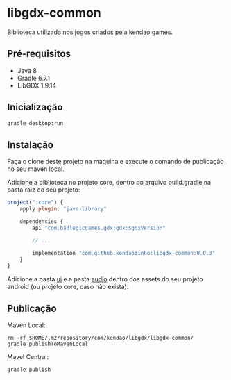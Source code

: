 
# libgdx-common
Biblioteca utilizada nos jogos criados pela kendao games.

## Pré-requisitos
- Java 8
- Gradle 6.7.1
- LibGDX 1.9.14

## Inicialização
```bash
gradle desktop:run
```

## Instalação
Faça o clone deste projeto na máquina e execute o comando de publicação no seu maven local.

Adicione a biblioteca no projeto core, dentro do arquivo build.gradle na pasta raiz do seu projeto:

```js
project(":core") {
    apply plugin: "java-library"

    dependencies {
        api "com.badlogicgames.gdx:gdx:$gdxVersion"

        // ...

        implementation "com.github.kendaozinho:libgdx-common:0.0.3"
    }
}
```

Adicione a pasta [ui](./core/assets/ui) e a pasta [audio](./core/assets/audio) dentro dos assets do seu projeto android (ou projeto core, caso não exista).

## Publicação
Maven Local:

```
rm -rf $HOME/.m2/repository/com/kendao/libgdx/libgdx-common/
gradle publishToMavenLocal
```

Mavel Central:
```
gradle publish
```
